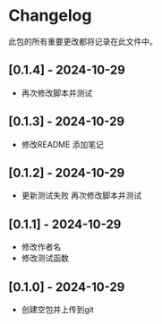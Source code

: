 # Changelog
此包的所有重要更改都将记录在此文件中。

## [0.1.4] - 2024-10-29
- 再次修改脚本并测试

## [0.1.3] - 2024-10-29
- 修改README 添加笔记

## [0.1.2] - 2024-10-29
- 更新测试失败 再次修改脚本并测试

## [0.1.1] - 2024-10-29
- 修改作者名
- 修改测试函数

## [0.1.0] - 2024-10-29
- 创建空包并上传到git
